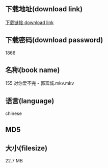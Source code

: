## 下载地址(download link)
[下载链接 download link](https://voluble-croquembouche-d321dc.netlify.app/?s=155+%E5%AF%B9%E4%BD%A0%E7%88%B1%E4%B8%8D%E5%AE%8C+-+%E9%83%AD%E5%AF%8C%E5%9F%8E.mkv)

## 下载密码(download password)
1866

## 名称(book name)
155 对你爱不完 - 郭富城.mkv.mkv

## 语言(language)
chinese

## MD5


## 大小(filesize)
22.7 MB
